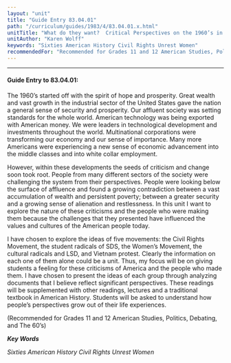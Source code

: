 ```yaml
---
layout: "unit"
title: "Guide Entry 83.04.01"
path: "/curriculum/guides/1983/4/83.04.01.x.html"
unitTitle: "What do they want?  Critical Perspectives on the 1960’s in the United States"
unitAuthor: "Karen Wolff"
keywords: "Sixties American History Civil Rights Unrest Women"
recommendedFor: "Recommended for Grades 11 and 12 American Studies, Politics, Debating, and The 60’s"
---
```

<body>
<hr/>
<h4>
Guide Entry to 83.04.01:
</h4>
The 1960’s started off with the spirit of hope and prosperity.  Great wealth and vast growth in the industrial sector of the United States gave the nation a general sense of security and prosperity.  Our affluent society was setting standards for the whole world.  American technology was being exported with American money.  We were leaders in technological development and investments throughout the world. Multinational corporations were transforming our economy and our sense of importance.  Many more Americans were experiencing a new sense of economic advancement into the middle classes and into white collar employment.
<p>
However, within these developments the seeds of criticism and change soon took root.  People from many different sectors of the society were challenging the system from their perspectives.  People were looking below the surface of affluence and found a growing contradiction between a vast accumulation of wealth and persistent poverty; between a greater security and a growing sense of alienation and restlessness.  In this unit I want to explore the nature of these criticisms and the people who were making them because the challenges that they presented have influenced the values and cultures of the American people today.
</p>
<p>
I have chosen to explore the ideas of five movements: the Civil Rights Movement, the student radicals of SDS, the Women’s Movement, the cultural radicals and LSD, and Vietnam protest.  Clearly the information on each one of them alone could be a unit.  Thus, my focus will be on giving students a feeling for these criticisms of America and the people who made them.  I have chosen to present the ideas of each group through analyzing documents that I believe reflect significant perspectives.  These readings will be supplemented with other readings, lectures and a traditional textbook in American History.  Students will be asked to understand how people’s perspectives grow out of their life experiences.
</p>
<p>
(Recommended for Grades 11 and 12 American Studies, Politics, Debating, and The 60’s)
</p>
<p>
<b>
<i>
Key Words
</i>
</b>
<br/>
</p>
<p>
<i>
Sixties American History Civil Rights Unrest Women
</i>
</p>
</body>